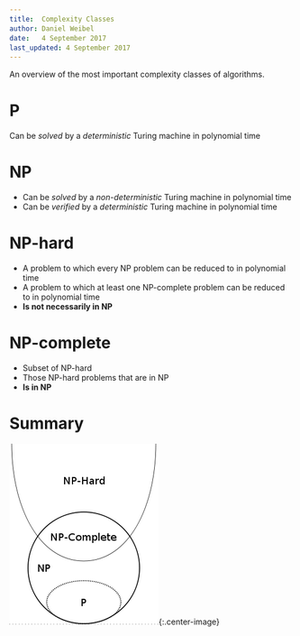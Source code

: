 ```yaml
---
title:  Complexity Classes
author: Daniel Weibel
date:   4 September 2017
last_updated: 4 September 2017
---
```


An overview of the most important complexity classes of algorithms.

# P

Can be *solved* by a *deterministic* Turing machine in polynomial time

# NP

- Can be *solved* by a *non-deterministic* Turing machine in polynomial time
- Can be *verified* by a *deterministic* Turing machine in polynomial time

# NP-hard

- A problem to which every NP problem can be reduced to in polynomial time
- A problem to which at least one NP-complete problem can be reduced to in polynomial time
- **Is not necessarily in NP**

# NP-complete

- Subset of NP-hard
- Those NP-hard problems that are in NP
- **Is in NP**

# Summary

![Complexity classes](assets/complexity-classes.png){:.center-image}
